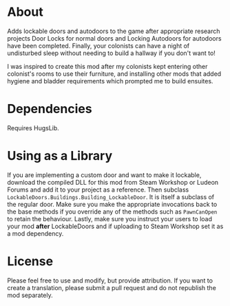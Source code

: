 # About
Adds lockable doors and autodoors to the game after appropriate research projects Door Locks for normal doors and Locking Autodoors for autodoors have been completed. Finally, your colonists can have a night of undisturbed sleep without needing to build a hallway if you don't want to!

I was inspired to create this mod after my colonists kept entering other colonist's rooms to use their furniture, and installing other mods that added hygiene and bladder requirements which prompted me to build ensuites.

# Dependencies
Requires HugsLib.

# Using as a Library
If you are implementing a custom door and want to make it lockable, download the compiled DLL for this mod from Steam Workshop or Ludeon Forums and add it to your project as a reference. Then subclass `LockableDoors.Buildings.Building_LockableDoor`. It is itself a subclass of the regular door. Make sure you make the appropriate invocations back to the base methods if you override any of the methods such as `PawnCanOpen` to retain the behaviour. Lastly, make sure you instruct your users to load your mod **after** LockableDoors and if uploading to Steam Workshop set it as a mod dependency.

# License
Please feel free to use and modify, but provide attribution. If you want to create a translation, please submit a pull request and do not republish the mod separately.